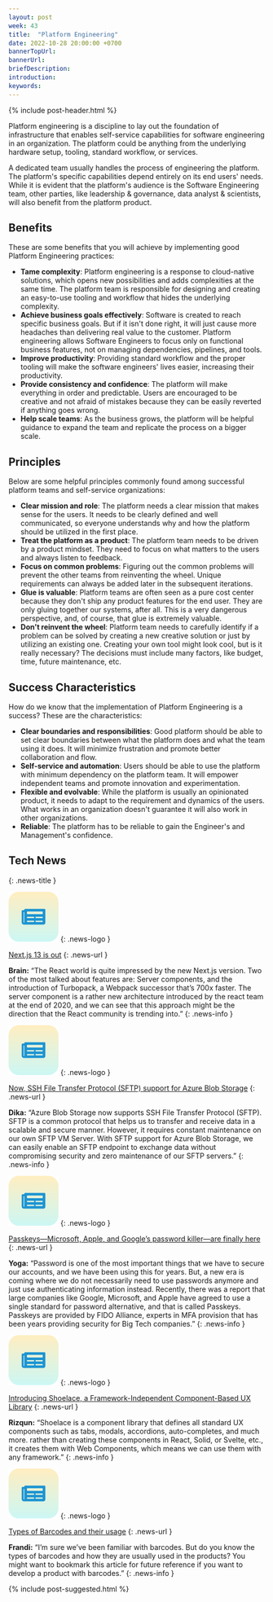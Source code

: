 ```yaml
---
layout: post
week: 43
title:  "Platform Engineering"
date: 2022-10-28 20:00:00 +0700
bannerTopUrl: 
bannerUrl: 
briefDescription: 
introduction:
keywords:
---
```


{% include post-header.html %}

Platform engineering is a discipline to lay out the foundation of infrastructure that enables self-service capabilities for software engineering in an organization. The platform could be anything from the underlying hardware setup, tooling, standard workflow, or services.

A dedicated team usually handles the process of engineering the platform. The platform's specific capabilities depend entirely on its end users' needs. While it is evident that the platform's audience is the Software Engineering team, other parties, like leadership & governance, data analyst & scientists, will also benefit from the platform product.

## Benefits

These are some benefits that you will achieve by implementing good Platform Engineering practices:

- **Tame complexity**: Platform engineering is a response to cloud-native solutions, which opens new possibilities and adds complexities at the same time. The platform team is responsible for designing and creating an easy-to-use tooling and workflow that hides the underlying complexity.
- **Achieve business goals effectively**: Software is created to reach specific business goals. But if it isn't done right, it will just cause more headaches than delivering real value to the customer. Platform engineering allows Software Engineers to focus only on functional business features, not on managing dependencies, pipelines, and tools.
- **Improve productivity**: Providing standard workflow and the proper tooling will make the software engineers' lives easier, increasing their productivity.
- **Provide consistency and confidence**: The platform will make everything in order and predictable. Users are encouraged to be creative and not afraid of mistakes because they can be easily reverted if anything goes wrong.
- **Help scale teams**: As the business grows, the platform will be helpful guidance to expand the team and replicate the process on a bigger scale.

## Principles

Below are some helpful principles commonly found among successful platform teams and self-service organizations:

- **Clear mission and role**: The platform needs a clear mission that makes sense for the users. It needs to be clearly defined and well communicated, so everyone understands why and how the platform should be utilized in the first place.
- **Treat the platform as a product**: The platform team needs to be driven by a product mindset. They need to focus on what matters to the users and always listen to feedback.
- **Focus on common problems**: Figuring out the common problems will prevent the other teams from reinventing the wheel. Unique requirements can always be added later in the subsequent iterations.
- **Glue is valuable**: Platform teams are often seen as a pure cost center because they don't ship any product features for the end user. They are only gluing together our systems, after all. This is a very dangerous perspective, and, of course, that glue is extremely valuable.
- **Don't reinvent the wheel**: Platform team needs to carefully identify if a problem can be solved by creating a new creative solution or just by utilizing an existing one. Creating your own tool might look cool, but is it really necessary? The decisions must include many factors, like budget, time, future maintenance, etc.

## Success Characteristics

How do we know that the implementation of Platform Engineering is a success? These are the characteristics:

- **Clear boundaries and responsibilities**: Good platform should be able to set clear boundaries between what the platform does and what the team using it does. It will minimize frustration and promote better collaboration and flow.
- **Self-service and automation**: Users should be able to use the platform with minimum dependency on the platform team. It will empower independent teams and promote innovation and experimentation.
- **Flexible and evolvable**: While the platform is usually an opinionated product, it needs to adapt to the requirement and dynamics of the users. What works in an organization doesn't guarantee it will also work in other organizations.
- **Reliable**: The platform has to be reliable to gain the Engineer's and Management's confidence.

## Tech News
{: .news-title }

![memo](/assets/images/tech-news.svg)
{: .news-logo }

[Next.js 13 is out](https://nextjs.org/blog/next-13)
{: .news-url }

__Brain:__ “The React world is quite impressed by the new Next.js version. Two of the most talked about features are: Server components, and the introduction of Turbopack, a Webpack successor that’s 700x faster. The server component is a rather new architecture introduced by the react team at the end of 2020, and we can see that this approach might be the direction that the React community is trending into.”
{: .news-info }

![memo](/assets/images/tech-news.svg)
{: .news-logo }

[Now, SSH File Transfer Protocol (SFTP) support for Azure Blob Storage](https://azure.microsoft.com/en-us/blog/leverage-sftp-support-for-azure-blob-storage-to-build-a-unified-data-lake/)
{: .news-url }

__Dika:__ “Azure Blob Storage now supports SSH File Transfer Protocol (SFTP). SFTP is a common protocol that helps us to transfer and receive data in a scalable and secure manner. However, it requires constant maintenance on our own SFTP VM Server. With SFTP support for Azure Blob Storage, we can easily enable an SFTP endpoint to exchange data without compromising security and zero maintenance of our SFTP servers.”
{: .news-info }

![memo](/assets/images/tech-news.svg)
{: .news-logo }

[Passkeys—Microsoft, Apple, and Google’s password killer—are finally here](https://arstechnica.com/information-technology/2022/10/passkeys-microsoft-apple-and-googles-password-killer-are-finally-here/)
{: .news-url }

__Yoga:__ “Password is one of the most important things that we have to secure our accounts, and we have been using this for years. But, a new era is coming where we do not necessarily need to use passwords anymore and just use authenticating information instead. Recently, there was a report that large companies like Google, Microsoft, and Apple have agreed to use a single standard for password alternative, and that is called Passkeys. Passkeys are provided by FIDO Alliance, experts in MFA provision that has been years providing security for Big Tech companies.”
{: .news-info }

![memo](/assets/images/tech-news.svg)
{: .news-logo }

[Introducing Shoelace, a Framework-Independent Component-Based UX Library](https://css-tricks.com/shoelace-component-frameowrk-introduction/)
{: .news-url }

__Rizqun:__ “Shoelace is a component library that defines all standard UX components such as tabs, modals, accordions, auto-completes, and much more. rather than creating these components in React, Solid, or Svelte, etc., it creates them with Web Components, which means we can use them with any framework.”
{: .news-info }

![memo](/assets/images/tech-news.svg)
{: .news-logo }

[Types of Barcodes and their usage](https://scanbot.io/blog/types-of-barcodes/)
{: .news-url }

__Frandi:__ “I’m sure we’ve been familiar with barcodes. But do you know the types of barcodes and how they are usually used in the products? You might want to bookmark this article for future reference if you want to develop a product with barcodes.”
{: .news-info }

{% include post-suggested.html %}